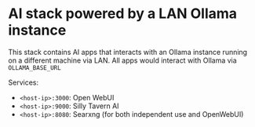 # AI stack powered by a LAN Ollama instance


This stack contains AI apps that interacts with an Ollama instance running on a different machine via LAN. All apps would interact with Ollama via `OLLAMA_BASE_URL`

Services:
- `<host-ip>:3000`: Open WebUI
- `<host-ip>:9000`: Silly Tavern AI
- `<host-ip>:8080`: Searxng (for both independent use and OpenWebUI)